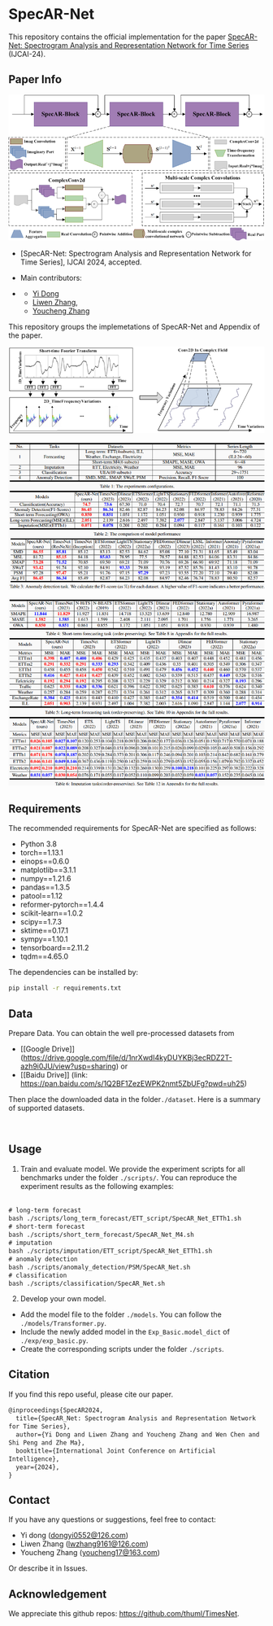 # SpecAR-Net
This repository contains the official implementation for the paper [SpecAR-Net: Spectrogram Analysis and Representation Network for Time Series](https:xxx) (IJCAI-24).

## Paper Info

![teaser_schema](./images/SpecAR-Net.png)

- [SpecAR-Net: Spectrogram Analysis and Representation Network for Time Series], IJCAI 2024, accepted.

- Main contributors:
- - [Yi Dong](https://github.com/Dongyi2go)
  - [Liwen Zhang](https://github.com/zlw9161),
  - [Youcheng Zhang](youcheng17@163.com)

This repository groups the implemetations of SpecAR-Net and Appendix of the paper.

![Time-Frequency Transform](./images/TFT.png)

![SoTA Comparison-1](./images/specar-res1.png)

![SoTA Comparison-2](./images/specar-res2.png)

## Requirements

The recommended requirements for SpecAR-Net are specified as follows:
* Python 3.8
* torch==1.13.1
* einops==0.6.0
* matplotlib==3.1.1
* numpy==1.21.6
* pandas==1.3.5
* patool==1.12
* reformer-pytorch==1.4.4
* scikit-learn==1.0.2
* scipy==1.7.3
* sktime==0.17.1
* sympy==1.10.1
* tensorboard==2.11.2
* tqdm==4.65.0

The dependencies can be installed by:
```bash
pip install -r requirements.txt
```

## Data
Prepare Data. You can obtain the well pre-processed datasets from
- [[Google Drive]] (https://drive.google.com/file/d/1nrXwdI4kyDUYKBj3ecRDZ2T-azh9i0JU/view?usp=sharing) or
- [[Baidu Drive]] (link: https://pan.baidu.com/s/1Q2BF1ZezEWPK2nmt5ZbUFg?pwd=uh25) 

Then place the downloaded data in the folder`./dataset`. Here is a summary of supported datasets.

<p align="center">
<img src=".\pic\dataset.png" height = "200" alt="" align=center />
</p>

## Usage
1. Train and evaluate model. We provide the experiment scripts for all benchmarks under the folder `./scripts/`. You can reproduce the experiment results as the following examples:

```

# long-term forecast
bash ./scripts/long_term_forecast/ETT_script/SpecAR_Net_ETTh1.sh
# short-term forecast
bash ./scripts/short_term_forecast/SpecAR_Net_M4.sh
# imputation
bash ./scripts/imputation/ETT_script/SpecAR_Net_ETTh1.sh
# anomaly detection
bash ./scripts/anomaly_detection/PSM/SpecAR_Net.sh
# classification
bash ./scripts/classification/SpecAR_Net.sh
```

2. Develop your own model.

- Add the model file to the folder `./models`. You can follow the `./models/Transformer.py`.
- Include the newly added model in the `Exp_Basic.model_dict` of  `./exp/exp_basic.py`.
- Create the corresponding scripts under the folder `./scripts`.

## Citation

If you find this repo useful, please cite our paper.

```
@inproceedings{SpecAR2024,
  title={SpecAR_Net: Spectrogram Analysis and Representation Network for Time Series},
  author={Yi Dong and Liwen Zhang and Youcheng Zhang and Wen Chen and Shi Peng and Zhe Ma},
  booktitle={International Joint Conference on Artificial Intelligence},
  year={2024},
}
```

## Contact
If you have any questions or suggestions, feel free to contact:

- Yi dong (dongyi0552@126.com) 
- Liwen Zhang (lwzhang9161@126.com) 
- Youcheng Zhang (youcheng17@163.com)

Or describe it in Issues.



## Acknowledgement
We appreciate this github repos: https://github.com/thuml/TimesNet. 
